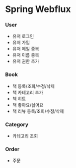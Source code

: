 # Spring Webflux

### User

* 유저 로그인
* 유저 가입
* 유저 메일 중복
* 유저 이름 중복
* 유저 권한 추가

### Book

* 책 등록/조회/수정/삭제
* 책 카테고리 추가
* 책 히트
* 책 좋아요/싫어요
* 책 리뷰 등록/조회/수정/삭제

### Category

* 카테고리 조회

### Order

* 주문